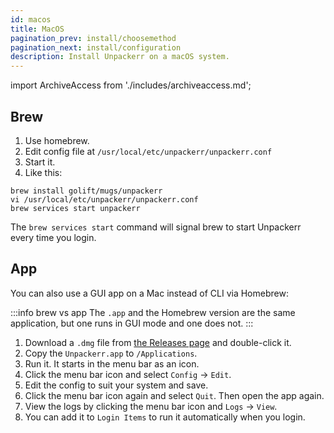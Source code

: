 ```yaml
---
id: macos
title: MacOS
pagination_prev: install/choosemethod
pagination_next: install/configuration
description: Install Unpackerr on a macOS system.
---
```


import ArchiveAccess from './includes/archiveaccess.md';

## Brew

1. Use homebrew.
1. Edit config file at `/usr/local/etc/unpackerr/unpackerr.conf`
1. Start it.
1. Like this:

```shell
brew install golift/mugs/unpackerr
vi /usr/local/etc/unpackerr/unpackerr.conf
brew services start unpackerr
```

The `brew services start` command will signal brew to start Unpackerr every time you login.

<ArchiveAccess />

## App

You can also use a GUI app on a Mac instead of CLI via Homebrew:

:::info brew vs app
The `.app` and the Homebrew version are the same application, but one runs in GUI mode and one does not.
:::

1. Download a `.dmg` file from
   [the Releases page](https://github.com/Unpackerr/unpackerr/releases) and double-click it.
1. Copy the `Unpackerr.app` to `/Applications`.
1. Run it. It starts in the menu bar as an icon.
1. Click the menu bar icon and select `Config` -> `Edit`.
1. Edit the config to suit your system and save.
1. Click the menu bar icon again and select `Quit`. Then open the app again.
1. View the logs by clicking the menu bar icon and `Logs` -> `View`.
1. You can add it to `Login Items` to run it automatically when you login.
